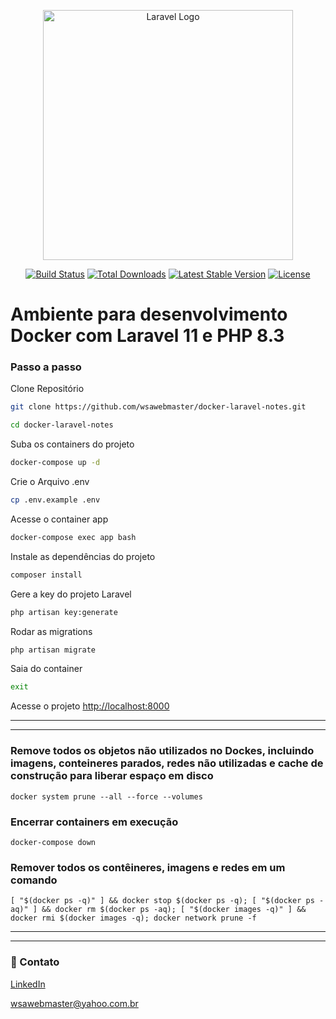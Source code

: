 <p align="center"><a href="https://laravel.com" target="_blank"><img src="https://raw.githubusercontent.com/laravel/art/master/logo-lockup/5%20SVG/2%20CMYK/1%20Full%20Color/laravel-logolockup-cmyk-red.svg" width="400" alt="Laravel Logo"></a></p>

<p align="center">
<a href="https://github.com/laravel/framework/actions"><img src="https://github.com/laravel/framework/workflows/tests/badge.svg" alt="Build Status"></a>
<a href="https://packagist.org/packages/laravel/framework"><img src="https://img.shields.io/packagist/dt/laravel/framework" alt="Total Downloads"></a>
<a href="https://packagist.org/packages/laravel/framework"><img src="https://img.shields.io/packagist/v/laravel/framework" alt="Latest Stable Version"></a>
<a href="https://packagist.org/packages/laravel/framework"><img src="https://img.shields.io/packagist/l/laravel/framework" alt="License"></a>
</p>


# Ambiente para desenvolvimento Docker com Laravel 11 e PHP 8.3

### Passo a passo
Clone Repositório
```sh
git clone https://github.com/wsawebmaster/docker-laravel-notes.git
```
```sh
cd docker-laravel-notes
```

Suba os containers do projeto
```sh
docker-compose up -d
```

Crie o Arquivo .env
```sh
cp .env.example .env
```

Acesse o container app
```sh
docker-compose exec app bash
```

Instale as dependências do projeto
```sh
composer install
```

Gere a key do projeto Laravel
```sh
php artisan key:generate
```

Rodar as migrations
```sh
php artisan migrate
```

Saia do container
```sh
exit
```
Acesse o projeto
[http://localhost:8000](http://localhost:8000)

---
---

### Remove todos os objetos não utilizados no Dockes, incluindo imagens, conteineres parados, redes não utilizadas e cache de construção para liberar espaço em disco 

    docker system prune --all --force --volumes

### Encerrar containers em execução

    docker-compose down

### Remover todos os contêineres, imagens e redes em um comando

    [ "$(docker ps -q)" ] && docker stop $(docker ps -q); [ "$(docker ps -aq)" ] && docker rm $(docker ps -aq); [ "$(docker images -q)" ] && docker rmi $(docker images -q); docker network prune -f


---
---

### 📧 Contato

[LinkedIn](https://www.linkedin.com/in/wsawebmaster/)

[wsawebmaster@yahoo.com.br](mailto:wsawebmaster@yahoo.com.br)